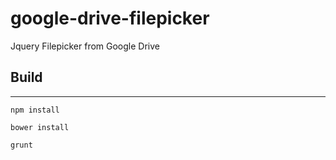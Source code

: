 # google-drive-filepicker
Jquery Filepicker from Google Drive

## Build
----------------------------

```
npm install
```

```
bower install
```

```
grunt
```
